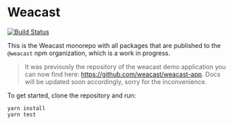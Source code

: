 # Weacast

[![Build Status](https://app.travis-ci.com/weacast/weacast.svg?branch=master)](https://app.travis-ci.com/weacast/weacast)

This is the Weacast monorepo with all packages that are published to the `@weacast` npm organization, which is a work in progress.

> It was previously the repository of the weacast demo application you can now find here: https://github.com/weacast/weacast-app. Docs will be updated soon accordingly, sorry for the inconvenience.

To get started, clone the repository and run:
```
yarn install
yarn test
```

